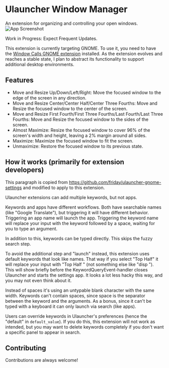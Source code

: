 # Ulauncher Window Manager

An extension for organizing and controlling your open windows.![App Screenshot](https://github.com/gnikolaos/ulauncher-window-manager/blob/main/images/wm-cover.jpg?raw=true)

Work in Progress: Expect Frequent Updates.

This extension is currently targeting GNOME. To use it, you need to have the [Window Calls GNOME extension](https://extensions.gnome.org/extension/4724/window-calls/) installed.
As the extension evolves and reaches a stable state, I plan to abstract its functionality to support additional desktop environments.


## Features

- Move and Resize Up/Down/Left/Right: Move the focused window to the edge of the screen in any direction.
- Move and Resize Center/Center Half/Center Three Fourths: Move and Resize the focused window to the center of the screen.
- Move and Resize First Fourth/First Three Fourths/Last Fourth/Last Three Fourths: Move and Resize the focused window to the sides of the screen.
- Almost Maximize: Resize the focused window to cover 96% of the screen's width and height, leaving a 2% margin around all sides.
- Maximize: Maximize the focused window to fit the screen.
- Unmaximize: Restore the focused window to its previous state.


## How it works (primarily for extension developers)

This paragraph is copied from https://github.com/friday/ulauncher-gnome-settings and modified to apply to this extension.

Ulauncher extensions can add multiple keywords, but not apps.

Keywords and apps have different workflows. Both have searchable names (like "Google Translate"), but triggering it will have different behavior. Triggering an app name will launch the app. Triggering the keyword name will replace your input with the keyword followed by a space, waiting for you to type an argument.

In addition to this, keywords can be typed directly. This skips the fuzzy search step.

To avoid the additional step and "launch" instead, this extension uses default keywords that look like names. That way if you select "Top Half" it will replace your input with "Top Half " (not something else like "disp "). This will show briefly before the KeywordQueryEvent-handler closes Ulauncher and starts the settings app. It looks a lot less hacky this way, and you may not even think about it.

Instead of spaces it's using an untypable blank character with the same width. Keywords can't contain spaces, since space is the separator between the keyword and the arguments. As a bonus, since it can't be typed with a keyboard it can only launch via search (like apps).

Users can override keywords in Ulauncher's preferences (hence the "default" in `default_value`). If you do this, this extension will not work as intended, but you may want to delete keywords completely if you don't want a specific panel to appear in search.


## Contributing

Contributions are always welcome!

